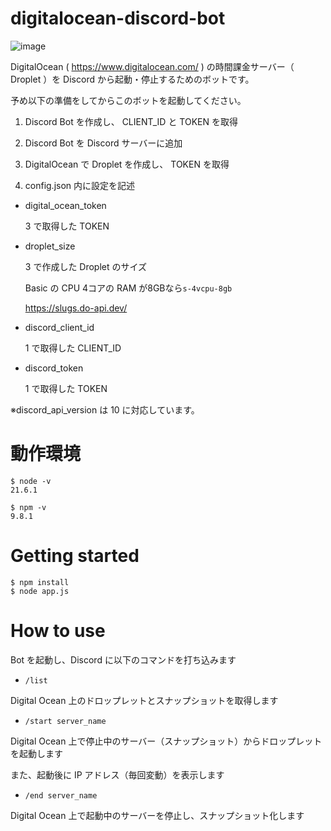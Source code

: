 # digitalocean-discord-bot

![image](https://github.com/tsunosekai/digitalocean-discord-bot/assets/12627757/804c5782-5d2c-4c1c-a912-03a7ee9156d6)

DigitalOcean ( https://www.digitalocean.com/ ) の時間課金サーバー（ Droplet ）を Discord から起動・停止するためのボットです。

予め以下の準備をしてからこのボットを起動してください。

1. Discord Bot を作成し、 CLIENT_ID と TOKEN を取得

2. Discord Bot を Discord サーバーに追加

3. DigitalOcean で Droplet を作成し、 TOKEN を取得

4. config.json 内に設定を記述

- digital_ocean_token
    
    3 で取得した TOKEN

- droplet_size

    3 で作成した Droplet のサイズ

    Basic の CPU 4コアの RAM が8GBなら`s-4vcpu-8gb`
    
    https://slugs.do-api.dev/

- discord_client_id

    1 で取得した CLIENT_ID

- discord_token

    1 で取得した TOKEN

※discord_api_version は 10 に対応しています。


# 動作環境

```
$ node -v
21.6.1

$ npm -v
9.8.1
```


# Getting started

```
$ npm install
$ node app.js
```

# How to use

Bot を起動し、Discord に以下のコマンドを打ち込みます

- `/list`

Digital Ocean 上のドロップレットとスナップショットを取得します

- `/start server_name`

Digital Ocean 上で停止中のサーバー（スナップショット）からドロップレットを起動します

また、起動後に IP アドレス（毎回変動）を表示します

- `/end server_name`

Digital Ocean 上で起動中のサーバーを停止し、スナップショット化します
